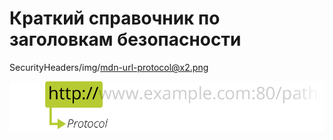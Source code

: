 # Краткий справочник по заголовкам безопасности

SecurityHeaders/img/mdn-url-protocol@x2.png

![Иллюстрация к проекту](/SecurityHeaders/img/mdn-url-protocol@x2.png)
